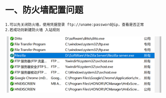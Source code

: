 # 一、防火墙配置问题
    1.可以先关闭防火墙，使用凭据登录 ftp://uname:password@ip，查看是否正常
    2.若成功则新建防火墙 入站规则 
![](./rsc/img/PixPin_2024-06-25_01-16-14.png)